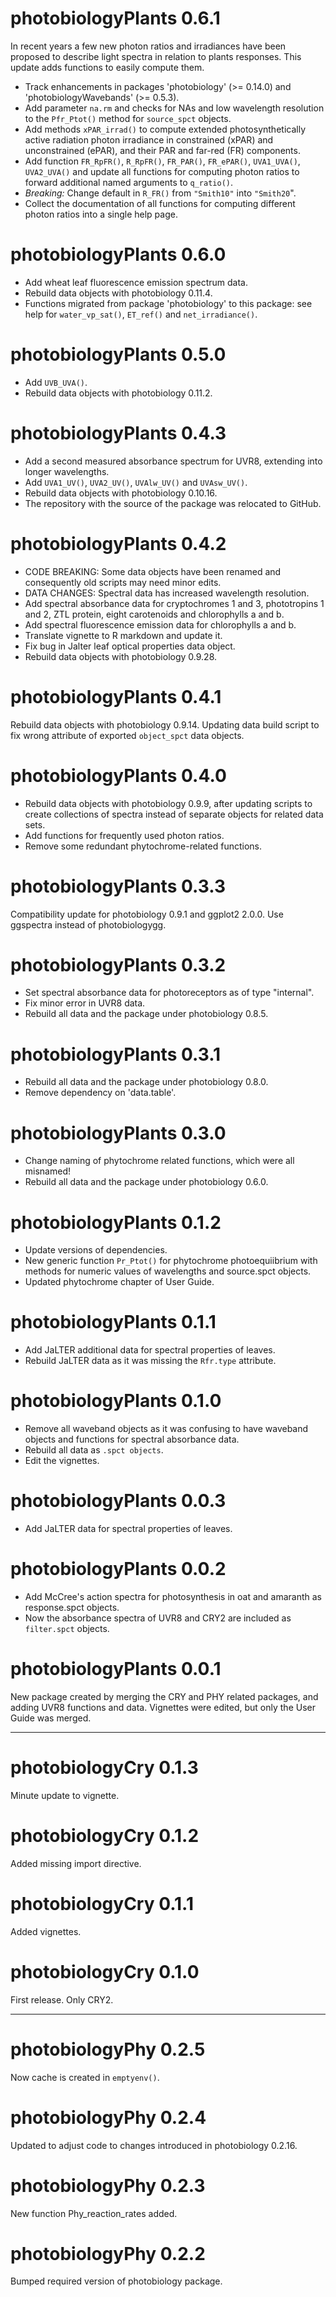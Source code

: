 
photobiologyPlants 0.6.1
========================

In recent years a few new photon ratios and irradiances have been proposed to
describe light spectra in relation to plants responses. This update adds 
functions to easily compute them.

* Track enhancements in packages 'photobiology' (>= 0.14.0) and 
'photobiologyWavebands' (>= 0.5.3).
* Add parameter `na.rm` and checks for NAs and low wavelength resolution to the 
`Pfr_Ptot()` method for `source_spct` objects.
* Add methods `xPAR_irrad()` to compute extended photosynthetically active 
radiation photon irradiance in constrained (xPAR) and unconstrained (ePAR), and 
their PAR and far-red (FR) components.
* Add function `FR_RpFR()`, `R_RpFR()`, `FR_PAR()`, `FR_ePAR()`, `UVA1_UVA()`, 
`UVA2_UVA()` and update all functions for computing photon
ratios to forward additional named arguments to `q_ratio()`.
* _Breaking:_ Change default in `R_FR()` from `"Smith10"` into `"Smith20`".
* Collect the documentation of all functions for computing different photon
ratios into a single help page. 

photobiologyPlants 0.6.0
========================

* Add wheat leaf fluorescence emission spectrum data.
* Rebuild data objects with photobiology 0.11.4.
* Functions migrated from package 'photobiology' to this package: see help for
`water_vp_sat()`, `ET_ref()` and `net_irradiance()`.

photobiologyPlants 0.5.0
========================

* Add `UVB_UVA()`.
* Rebuild data objects with photobiology 0.11.2.

photobiologyPlants 0.4.3
========================

* Add a second measured absorbance spectrum for UVR8, extending into longer
  wavelengths.
* Add `UVA1_UV()`, `UVA2_UV()`, `UVAlw_UV()` and `UVAsw_UV()`.
* Rebuild data objects with photobiology 0.10.16.
* The repository with the source of the package was relocated to GitHub.

photobiologyPlants 0.4.2
========================

* CODE BREAKING: Some data objects have been renamed and consequently old
  scripts may need minor edits.
* DATA CHANGES: Spectral data has increased wavelength resolution.
* Add spectral absorbance data for cryptochromes 1 and 3, phototropins 1
  and 2, ZTL protein, eight carotenoids and chlorophylls a and b.
* Add spectral fluorescence emission data for chlorophylls a and b.
* Translate vignette to R markdown and update it.
* Fix bug in Jalter leaf optical properties data object.
* Rebuild data objects with photobiology 0.9.28.

photobiologyPlants 0.4.1
========================

Rebuild data objects with photobiology 0.9.14. Updating data build script to
fix wrong attribute of exported `object_spct` data objects.

photobiologyPlants 0.4.0
========================

* Rebuild data objects with photobiology 0.9.9, after updating scripts to create
collections of spectra instead of separate objects for related data sets.
* Add functions for frequently used photon ratios.
* Remove some redundant phytochrome-related functions.

photobiologyPlants 0.3.3
========================

Compatibility update for photobiology 0.9.1 and ggplot2 2.0.0. Use ggspectra
instead of photobiologygg.

photobiologyPlants 0.3.2
========================

* Set spectral absorbance data for photoreceptors as of type "internal".
* Fix minor error in UVR8 data.
* Rebuild all data and the package under photobiology 0.8.5.

photobiologyPlants 0.3.1
========================

* Rebuild all data and the package under photobiology 0.8.0.
* Remove dependency on 'data.table'.

photobiologyPlants 0.3.0
========================

* Change naming of phytochrome related functions, which were all misnamed!
* Rebuild all data and the package under photobiology 0.6.0.

photobiologyPlants 0.1.2
========================

* Update versions of dependencies.
* New generic function `Pr_Ptot()` for phytochrome photoequiibrium with methods
for numeric values of wavelengths and source.spct objects.
* Updated phytochrome chapter of User Guide.

photobiologyPlants 0.1.1
========================

* Add JaLTER additional data for spectral properties of leaves.
* Rebuild JaLTER data as it was missing the `Rfr.type` attribute.

photobiologyPlants 0.1.0
========================

* Remove all waveband objects as it was confusing to have waveband objects 
and functions for spectral absorbance data.
* Rebuild all data as `.spct objects`.
* Edit the vignettes.

photobiologyPlants 0.0.3
========================

* Add JaLTER data for spectral properties of leaves.

photobiologyPlants 0.0.2
========================

* Add McCree's action spectra for photosynthesis in oat and amaranth as 
response.spct objects.
* Now the absorbance spectra of UVR8 and CRY2 are included as `filter.spct` 
objects.

photobiologyPlants 0.0.1
========================

New package created by merging the CRY and PHY related packages, and adding 
UVR8 functions and data.
Vignettes were edited, but only the User Guide was merged.

----------

photobiologyCry 0.1.3
=====================

Minute update to vignette.

photobiologyCry 0.1.2
=====================

Added missing import directive.

photobiologyCry 0.1.1
=====================

Added vignettes.

photobiologyCry 0.1.0
=====================

First release. Only CRY2.

----------

photobiologyPhy 0.2.5
=====================

Now cache is created in `emptyenv()`.

photobiologyPhy 0.2.4
=====================

Updated to adjust code to changes introduced in photobiology 0.2.16.

photobiologyPhy 0.2.3
=====================

New function Phy_reaction_rates added.

photobiologyPhy 0.2.2
=====================

Bumped required version of photobiology package.
